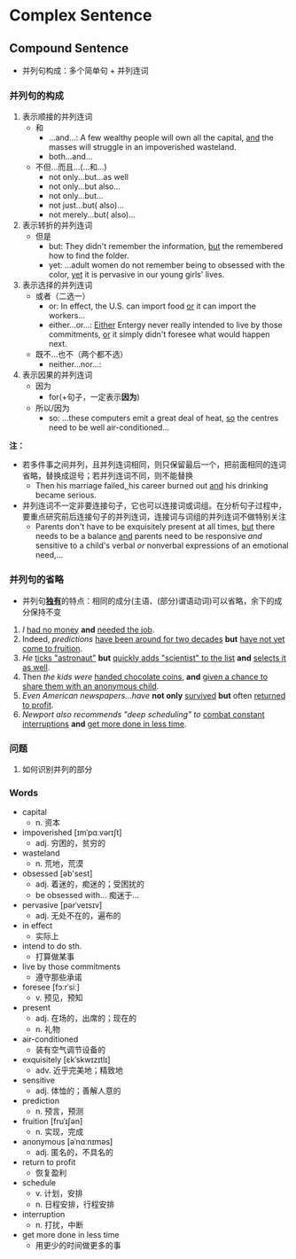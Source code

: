 # Complex Sentence

## Compound Sentence

- 并列句构成：多个简单句 + 并列连词

### 并列句的构成

1. 表示顺接的并列连词
    - 和
        - ...and...: A few wealthy people will own all the capital, <u>and</u> the masses will struggle in an impoverished wasteland.
        - both...and...
    - 不但...而且...(...和...)
        - not only...but...as well
        - not only...but also...
        - not only...but...
        - not just...but( also)...
        - not merely...but( also)...
2. 表示转折的并列连词
    - 但是
        - but: They didn't remember the information, <u>but</u> the remembered how to find the folder.
        - yet: ...adult women do not remember being to obsessed with the color, <u>yet</u> it is pervasive in our young girls' lives.
3. 表示选择的并列连词
    - 或者（二选一）
        - or: In effect, the U.S. can import food <u>or</u> it can import the workers...
        - either...or...: <u>Either</u> Entergy never really intended to live by those commitments, <u>or</u> it simply didn't foresee what would happen next.
    - 既不...也不（两个都不选）
        - neither...nor...: 
4. 表示因果的并列连词
    - 因为
        - for(+句子，一定表示**因为**)
    - 所以/因为
        - so: ...these computers emit a great deal of heat, <u>so</u> the centres need to be well air-conditioned...

**注：**

- 若多件事之间并列，且并列连词相同，则只保留最后一个，把前面相同的连词省略，替换成逗号；若并列连词不同，则不能替换
    - Then his marriage failed<u>, </u>his career burned out <u>and</u> his drinking became serious.
- 并列连词不一定非要连接句子，它也可以连接词或词组。在分析句子过程中，要重点研究前后连接句子的并列连词，连接词与词组的并列连词不做特别关注
    - Parents don't have to be exquisitely present at all times, <u>but</u> there needs to be a balance <u>and</u> parents need to be responsive *and* sensitive to a child's verbal *or* nonverbal expressions of an emotional need,...

### 并列句的省略

- 并列句<u>**独有**</u>的特点：相同的成分(主语、(部分)谓语动词)可以省略，余下的成分保持不变

1. *I* <u>had no money</u> **and** <u>needed the job</u>.
2. Indeed, *predictions* <u>have been around for two decades</u> **but** <u>have not yet come to fruition</u>.
3. *He* <u>ticks "astronaut"</u> **but** <u>quickly adds "scientist" to the list</u> **and** <u>selects it as well</u>.
4. Then *the kids were* <u>handed chocolate coins</u>, **and** <u>given a chance to share them with an anonymous child</u>.
5. *Even American newspapers...have* **not only** <u>survived</u> **but** often <u>returned to profit</u>.
6. *Newport also recommends "deep scheduling" to* <u>combat constant interruptions</u> **and** <u>get more done in less time</u>.

### 问题

1. 如何识别并列的部分

### Words

- capital
    - n. 资本
- impoverished [ɪmˈpɑːvərɪʃt]
    - adj. 穷困的，贫穷的
- wasteland
    - n. 荒地，荒漠
- obsessed [əb'sest]
    - adj. 着迷的，痴迷的；受困扰的
    - be obsessed with... 痴迷于...
- pervasive [pərˈveɪsɪv]
    - adj. 无处不在的，遍布的
- in effect
    - 实际上
- intend to do sth.
    - 打算做某事
- live by those commitments
    - 遵守那些承诺
- foresee [fɔːrˈsiː]
    - v. 预见，预知
- present
    - adj. 在场的，出席的；现在的
    - n. 礼物
- air-conditioned
    - 装有空气调节设备的
- exquisitely [ɛkˈskwɪzɪtlɪ]
    - adv. 近乎完美地；精致地
- sensitive
    - adj. 体恤的；善解人意的
- prediction
    - n. 预言，预测
- fruition [fruˈɪʃən]
    - n. 实现，完成
- anonymous [əˈnɑːnɪməs]
    - adj. 匿名的，不具名的
- return to profit
    - 恢复盈利
- schedule
    - v. 计划，安排
    - n. 日程安排，行程安排
- interruption
    - n. 打扰，中断
- get more done in less time
    - 用更少的时间做更多的事
